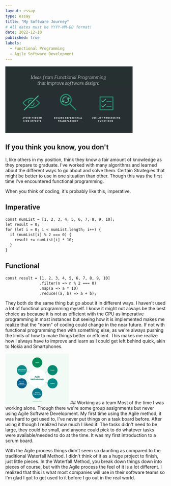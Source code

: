 ```yaml
---
layout: essay
type: essay
title: "My Software Journey"
# All dates must be YYYY-MM-DD format!
date: 2022-12-10
published: true
labels:
  - Functional Programming
  - Agile Software Development
---
```

<img width="400px" class="rounded float-start pe-4" src="../img/software-journey/func-programming.png">

## If you think you know, you don't

I, like others in my position, think they know a fair amount of knowledge as they prepare to graduate.  I've worked with many algorithms and learned about the different ways to go about and solve them.  Certain Strategies that might be better to use in one situation than other.  Though this was the first time I've encountered functional programming.

When you think of coding, it's probably like this, imperative.

## Imperative
```
const numList = [1, 2, 3, 4, 5, 6, 7, 8, 9, 10];
let result = 0;
for (let i = 0; i < numList.length; i++) {
  if (numList[i] % 2 === 0) {
    result += numList[i] * 10;
  }
}
```
## Functional
```
const result = [1, 2, 3, 4, 5, 6, 7, 8, 9, 10]
               .filter(n => n % 2 === 0)
               .map(a => a * 10)
               .reduce((a, b) => a + b);
```
They both do the same thing but go about it in different ways.  I haven't used a lot of functinal programming myself.  I know it might not always be the best choice as because it is not as efficient with the CPU as imperative programming in most instances but seeing how it is implemented makes me realize that the "norm" of coding could change in the near future.  If not with functional programming then with something else, as we're always pushing the limits of how to make things better or effcient.  This makes me realize how I always have to improve and learn as I could get left behind quick, akin to Nokia and Smartphones.
  
 
<img width="200px" class="rounded float-start pe-4" src="../img/software-journey/agile.png">
 ## Working as a team
 Most of the time I was working alone.  Though there we're some group assignments but never using Agile Software Development.  My first time using the Agile method, it was hard to get used to, I've never put things on a task board before.  After using it though I realized how much I liked it.  The tasks didn't need to be large, they could be small, and anyone could pick to do whatever tasks were available/needed to do at the time.  It was my first introduction to a scrum board.
 
 With the Agile process things didn't seem so daunting as compared to the traditional Waterfall Method.  I didn't think of it as a huge project to finish, just little pieces.  In the Waterfall Method, you break down things down into pieces of course, but with the Agile process the feel of it is a lot different. I realized that this is what most companies will use in their software teams so I'm glad I got to get used to it before I go out in the real world.

